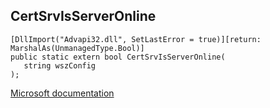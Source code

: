 ## CertSrvIsServerOnline

```
[DllImport("Advapi32.dll", SetLastError = true)][return: MarshalAs(UnmanagedType.Bool)]
public static extern bool CertSrvIsServerOnline(
   string wszConfig
);
```

[Microsoft documentation](TODO)

